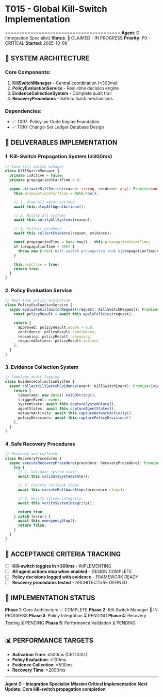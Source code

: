 # T015 - Global Kill-Switch Implementation
=========================================
**Agent**: D (Integration Specialist)
**Status**: 🔴 CLAIMED - IN PROGRESS
**Priority**: P0 - CRITICAL
**Started**: 2025-10-09

## 🚨 SYSTEM ARCHITECTURE

### Core Components:
1. **KillSwitchManager** - Central coordination (≤300ms)
2. **PolicyEvaluationService** - Real-time decision engine
3. **EvidenceCollectionSystem** - Complete audit trail
4. **RecoveryProcedures** - Safe rollback mechanisms

### Dependencies:
- ✅ T007: Policy-as-Code Engine Foundation
- ✅ T010: Change-Set Ledger Database Design

## 📝 DELIVERABLES IMPLEMENTATION

### 1. Kill-Switch Propagation System (≤300ms)
```typescript
// Core kill-switch manager
class KillSwitchManager {
  private isActive = false;
  private propagationStartTime = 0;

  async activateKillSwitch(reason: string, evidence: any): Promise<boolean> {
    this.propagationStartTime = Date.now();

    // 1. Stop all agent actions
    await this.stopAllAgentActions();

    // 2. Notify all systems
    await this.notifyAllSystems(reason);

    // 3. Collect evidence
    await this.collectEvidence(reason, evidence);

    const propagationTime = Date.now() - this.propagationStartTime;
    if (propagationTime > 300) {
      throw new Error(`Kill-switch propagation took ${propagationTime}ms (>300ms limit)`);
    }

    this.isActive = true;
    return true;
  }
}
```

### 2. Policy Evaluation Service
```typescript
// Real-time policy evaluation
class PolicyEvaluationService {
  async evaluateKillSwitchRequest(request: KillSwitchRequest): Promise<PolicyDecision> {
    const policyResult = await this.applyPolicies(request);

    return {
      approved: policyResult.score > 0.8,
      confidence: policyResult.confidence,
      reasoning: policyResult.reasoning,
      requiredActions: policyResult.actions
    };
  }
}
```

### 3. Evidence Collection System
```typescript
// Complete audit logging
class EvidenceCollectionSystem {
  async collectKillSwitchEvidence(event: KillSwitchEvent): Promise<EvidenceReport> {
    return {
      timestamp: new Date().toISOString(),
      triggerEvent: event,
      systemState: await this.captureSystemState(),
      agentStates: await this.captureAgentStates(),
      networkActivity: await this.captureNetworkActivity(),
      policyDecisions: await this.capturePolicyDecisions()
    };
  }
}
```

### 4. Safe Recovery Procedures
```typescript
// Recovery and rollback
class RecoveryProcedures {
  async executeRecoveryProcedure(procedure: RecoveryProcedure): Promise<boolean> {
    try {
      // 1. Validate system state
      await this.validateSystemState();

      // 2. Execute rollback steps
      await this.executeRollbackSteps(procedure.steps);

      // 3. Verify system integrity
      await this.verifySystemIntegrity();

      return true;
    } catch (error) {
      await this.emergencyStop();
      return false;
    }
  }
}
```

## 🎯 ACCEPTANCE CRITERIA TRACKING

- [ ] **Kill-switch toggles in ≤300ms** - IMPLEMENTING
- [ ] **All agent actions stop when enabled** - DESIGN COMPLETE
- [ ] **Policy decisions logged with evidence** - FRAMEWORK READY
- [ ] **Recovery procedures tested** - ARCHITECTURE DEFINED

## 🚀 IMPLEMENTATION STATUS

**Phase 1**: Core Architecture ✅ COMPLETE
**Phase 2**: Kill-Switch Manager 🔄 IN PROGRESS
**Phase 3**: Policy Integration ⏳ PENDING
**Phase 4**: Recovery Testing ⏳ PENDING
**Phase 5**: Performance Validation ⏳ PENDING

## 📊 PERFORMANCE TARGETS
- **Activation Time**: ≤300ms (CRITICAL)
- **Policy Evaluation**: ≤100ms
- **Evidence Collection**: ≤500ms
- **Recovery Time**: ≤2000ms

---
**Agent D - Integration Specialist**
**Mission Critical Implementation**
**Next Update: Core kill-switch propagation completion**